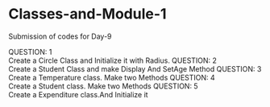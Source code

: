 # Classes-and-Module-1
Submission of codes for Day-9

QUESTION: 1  
Create a Circle Class and Initialize it with Radius.
QUESTION: 2  
Create a Student Class and make Display And SetAge Method
QUESTION: 3  
Create a Temperature class. Make two Methods
QUESTION: 4  
Create a Student class. Make two Methods
QUESTION: 5  
Create a Expenditure class.And Initialize it
